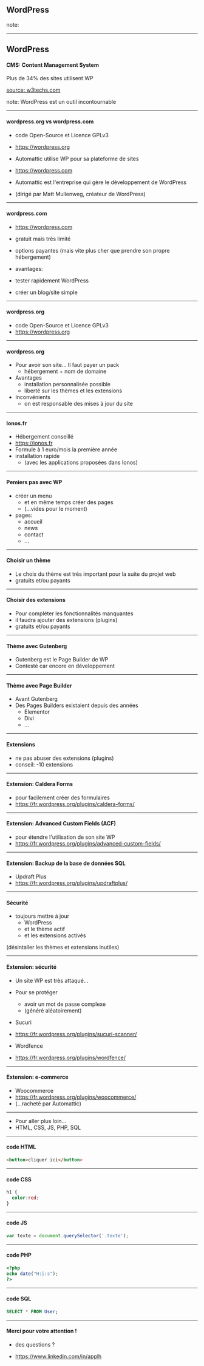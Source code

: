 ## WordPress

note:

<!-- .slide: data-background="#ffffff" data-transition="zoom" -->

---


## WordPress

#### CMS: Content Management System
Plus de 34% des sites utilisent WP

[source: w3techs.com](https://w3techs.com/technologies/overview/content_management/all)


note:
WordPress est un outil incontournable

<!-- .slide: data-transition="zoom" -->

---

#### wordpress.org vs wordpress.com

* code Open-Source et Licence GPLv3
* https://wordpress.org

* Automattic utilise WP pour sa plateforme de sites 
* https://wordpress.com
* Automattic est l'entreprise qui gère le développement de WordPress
* (dirigé par Matt Mullenweg, créateur de WordPress)

---

#### wordpress.com

* https://wordpress.com
* gratuit mais très limité
* options payantes 
  (mais vite plus cher que prendre son propre hébergement)

* avantages: 
* tester rapidement WordPress
* créer un blog/site simple

---

#### wordpress.org

* code Open-Source et Licence GPLv3
* https://wordpress.org

---

#### wordpress.org

* Pour avoir son site... Il faut payer un pack 
  * hébergement + nom de domaine
* Avantages
  * installation personnalisée possible
  * liberté sur les thèmes et les extensions
* Inconvénients
  * on est responsable des mises à jour du site

---

#### Ionos.fr

* Hébergement conseillé
* https://ionos.fr
* Formule à 1 euro/mois la première année
* installation rapide 
  * (avec les applications proposées dans Ionos)

---

#### Pemiers pas avec WP

* créer un menu 
  * et en même temps créer des pages 
  * (...vides pour le moment)
* pages:
  * accueil
  * news
  * contact
  * ...


---

#### Choisir un thème

* Le choix du thème est très important 
  pour la suite du projet web
* gratuits et/ou payants


---

#### Choisir des extensions

* Pour compléter les fonctionnalités manquantes
* il faudra ajouter des extensions (plugins)
* gratuits et/ou payants

---

#### Thème avec Gutenberg

* Gutenberg est le Page Builder de WP
* Contesté car encore en développement

---

#### Thème avec Page Builder

* Avant Gutenberg
* Des Pages Builders existaient depuis des années
  * Elementor
  * Divi
  * ...

---

#### Extensions

* ne pas abuser des extensions (plugins)
* conseil: -10 extensions

---

#### Extension: Caldera Forms

* pour facilement créer des formulaires
* https://fr.wordpress.org/plugins/caldera-forms/

---

#### Extension: Advanced Custom Fields (ACF)

* pour étendre l'utilisation de son site WP
* https://fr.wordpress.org/plugins/advanced-custom-fields/

---

#### Extension: Backup de la base de données SQL

* Updraft Plus
* https://fr.wordpress.org/plugins/updraftplus/

---

#### Sécurité

* toujours mettre à jour 
  * WordPress 
  * et le thème actif
  * et les extensions activés

(désintaller les thèmes et extensions inutiles)

---

#### Extension: sécurité

* Un site WP est très attaqué...
* Pour se protéger
  * avoir un mot de passe complexe 
  * (généré aléatoirement)
  
* Sucuri
* https://fr.wordpress.org/plugins/sucuri-scanner/
* Wordfence
* https://fr.wordpress.org/plugins/wordfence/

---

#### Extension: e-commerce

* Woocommerce
* https://fr.wordpress.org/plugins/woocommerce/
* (...racheté par Automattic)


---

* Pour aller plus loin...
* HTML, CSS, JS, PHP, SQL

---

#### code HTML

```html
<button>cliquer ici</button>
```

---

#### code CSS

```css
h1 {
  color:red;
}
```

---

#### code JS

```js
var texte = document.querySelector('.texte');
```


---

#### code PHP

```php
<?php
echo date("H:i:s"); 
?>
```

---

#### code SQL

```sql
SELECT * FROM User;
```

---

#### Merci pour votre attention !

* des questions ?

* https://www.linkedin.com/in/applh








